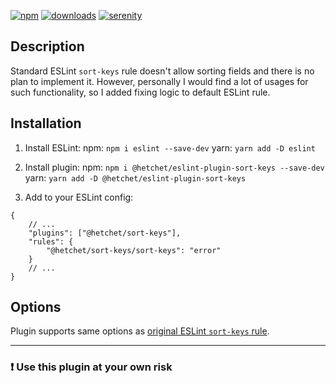 [![npm][npm-image]][package-url]
[![downloads][downloads-image]][package-url]
[![serenity][serenity-image]][serenity-url]

[npm-image]: https://img.shields.io/npm/v/@hetchet/eslint-plugin-sort-keys.svg?style=flat
[downloads-image]: https://img.shields.io/npm/dm/@hetchet/eslint-plugin-sort-keys.svg?style=flat
[serenity-image]: https://img.shields.io/badge/code%20style-%F0%9F%AA%B7%20serenity-4AD3BA?style=flat
[package-url]: https://npmjs.org/package/@hetchet/eslint-plugin-sort-keys
[serenity-url]: https://npmjs.org/package/@hetchet/eslint-config-serenity

## Description

Standard ESLint `sort-keys` rule doesn't allow sorting fields and there is no plan to implement it. However, personally I would find a lot of usages for such functionality, so I added fixing logic to default ESLint rule.

## Installation

1. Install ESLint:
   npm: `npm i eslint --save-dev`
   yarn: `yarn add -D eslint`

2. Install plugin:
   npm: `npm i @hetchet/eslint-plugin-sort-keys --save-dev`
   yarn: `yarn add -D @hetchet/eslint-plugin-sort-keys`

3. Add to your ESLint config:

```jsonc
{
	// ...
	"plugins": ["@hetchet/sort-keys"],
	"rules": {
		"@hetchet/sort-keys/sort-keys": "error"
	}
	// ...
}
```

## Options
Plugin supports same options as 
[original ESLint `sort-keys` rule](https://eslint.org/docs/latest/rules/sort-keys).

-----

### ❗️ Use this plugin at your own risk